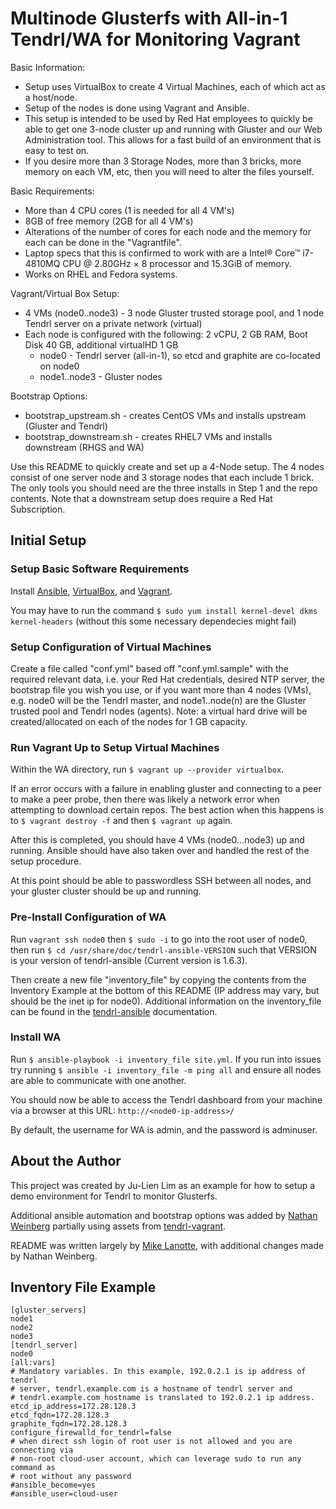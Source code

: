 # Multinode Glusterfs with All-in-1 Tendrl/WA for Monitoring Vagrant 

Basic Information:
* Setup uses VirtualBox to create 4 Virtual Machines, each of which act as a host/node.
* Setup of the nodes is done using Vagrant and Ansible. 
* This setup is intended to be used by Red Hat employees to quickly be able to get one 3-node cluster up and running with Gluster and our Web Administration tool. This allows for a fast build of an environment that is easy to test on. 
* If you desire more than 3 Storage Nodes, more than 3 bricks, more memory on each VM, etc, then you will need to alter the files yourself. 

Basic Requirements: 
* More than 4 CPU cores (1 is needed for all 4 VM's)
* 8GB of free memory (2GB for all 4 VM's)
* Alterations of the number of cores for each node and the memory for each can be done in the "Vagrantfile". 
* Laptop specs that this is confirmed to work with are a Intel® Core™ i7-4810MQ CPU @ 2.80GHz × 8 processor and 15.3GiB of memory. 
* Works on RHEL and Fedora systems.

Vagrant/Virtual Box Setup:
* 4 VMs (node0..node3) - 3 node Gluster trusted storage pool, and 1 node Tendrl server on a private network (virtual)
* Each node is configured with the following: 2 vCPU, 2 GB RAM, Boot Disk 40 GB, additional virtualHD 1 GB
   * node0 - Tendrl server (all-in-1), so etcd and graphite are co-located on node0
   * node1..node3 - Gluster nodes

Bootstrap Options:
* bootstrap_upstream.sh - creates CentOS VMs and installs upstream (Gluster and Tendrl)
* bootstrap_downstream.sh - creates RHEL7 VMs and installs downstream (RHGS and WA)

Use this README to quickly create and set up a 4-Node setup. The 4 nodes consist of one server node and 3 storage nodes that each include 1 brick. The only tools you should need are the three installs in Step 1 and the repo contents. Note that a downstream setup does require a Red Hat Subscription.

## Initial Setup

### Setup Basic Software Requirements
Install [Ansible](https://github.com/ansible/ansible), [VirtualBox](https://www.virtualbox.org/wiki/Downloads), and [Vagrant](http://www.vagrantup.com/downloads.html).

You may have to run the command `$ sudo yum install kernel-devel dkms kernel-headers` (without this some necessary dependecies might fail) 

### Setup Configuration of Virtual Machines
Create a file called "conf.yml" based off "conf.yml.sample" with the required relevant data, i.e. your Red Hat credentials, desired NTP server, the bootstrap file you wish you use, or if you want more than 4 nodes (VMs), e.g. node0 will be the Tendrl master, and node1..node(n) are the Gluster trusted pool and Tendrl nodes (agents). Note: a virtual hard drive will be created/allocated on each of the nodes for 1 GB capacity.

### Run Vagrant Up to Setup Virtual Machines
Within the WA directory, run `$ vagrant up --provider virtualbox`.

If an error occurs with a failure in enabling gluster and connecting to a peer to make a peer probe, then there was likely a network error when attempting to download certain repos. The best action when this happens is to `$ vagrant destroy -f` and then `$ vagrant up` again.

After this is completed, you should have 4 VMs (node0...node3) up and running. Ansible should have also taken over and handled the rest of the setup procedure.

At this point should be able to passwordless SSH between all nodes, and your gluster cluster should be up and running.

### Pre-Install Configuration of WA
Run `vagrant ssh node0` then `$ sudo -i` to go into the root user of node0, then run `$ cd /usr/share/doc/tendrl-ansible-VERSION` such that VERSION is your version of tendrl-ansible (Current version is 1.6.3).

Then create a new file "inventory_file" by copying the contents from the Inventory Example at the bottom of this README (IP address may vary, but should be the inet ip for node0). Additional information on the inventory_file can be found in the [tendrl-ansible](https://github.com/Tendrl/tendrl-ansible) documentation.

### Install WA
Run `$ ansible-playbook -i inventory_file site.yml`. If you run into issues try running `$ ansible -i inventory_file -m ping all` and ensure all nodes are able to communicate with one another.

You should now be able to access the Tendrl dashboard from your machine via a browser at this URL: `http://<node0-ip-address>/`

By default, the username for WA is admin, and the password is adminuser.

## About the Author
This project was created by Ju-Lien Lim as an example for how to setup a demo environment for Tendrl to monitor Glusterfs.

Additional ansible automation and bootstrap options was added by [Nathan Weinberg](https://github.com/nathan-weinberg) partially using assets from [tendrl-vagrant](https://github.com/Tendrl/tendrl-vagrant).

README was written largely by [Mike Lanotte](https://github.com/mlanotte1998), with additional changes made by Nathan Weinberg.

## Inventory File Example 

```
[gluster_servers]
node1
node2
node3
[tendrl_server]
node0
[all:vars]
# Mandatory variables. In this example, 192.0.2.1 is ip address of tendrl
# server, tendrl.example.com is a hostname of tendrl server and
# tendrl.example.com hostname is translated to 192.0.2.1 ip address.
etcd_ip_address=172.28.128.3
etcd_fqdn=172.28.128.3
graphite_fqdn=172.28.128.3
configure_firewalld_for_tendrl=false
# when direct ssh login of root user is not allowed and you are connecting via
# non-root cloud-user account, which can leverage sudo to run any command as
# root without any password
#ansible_become=yes
#ansible_user=cloud-user
```
